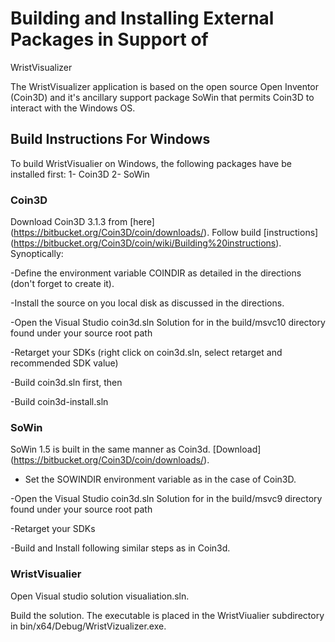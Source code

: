 # Building and Installing External Packages in Support of
WristVisualizer 

The WristVisualizer application is based on the open
source Open Inventor (Coin3D) and it's ancillary support package SoWin
that permits Coin3D to interact with the Windows OS.

## Build Instructions For Windows

To build WristVisualier on Windows, the following packages have be installed first:
1- Coin3D
2- SoWin

### Coin3D

Download Coin3D 3.1.3 from
[here] (https://bitbucket.org/Coin3D/coin/downloads/). Follow build
[instructions] (https://bitbucket.org/Coin3D/coin/wiki/Building%20instructions). Synoptically:

-Define the environment variable COINDIR as detailed in the directions (don't forget to create it).  

-Install the source on you local disk as discussed in the directions.

-Open the Visual Studio coin3d.sln Solution for in the build/msvc10 directory found under your source root path

-Retarget your SDKs (right click on coin3d.sln, select retarget and recommended SDK value) 

-Build coin3d.sln first, then 

-Build coin3d-install.sln

### SoWin

SoWin 1.5  is built in the same manner as Coin3d. [Download] (https://bitbucket.org/Coin3D/coin/downloads/).

- Set the SOWINDIR environment variable as in the case of Coin3D.

-Open the Visual Studio coin3d.sln Solution for in the build/msvc9 directory found under your source root path

-Retarget your SDKs

-Build and Install following similar steps as in Coin3d.


### WristVisualier

Open Visual studio solution visualiation.sln. 


Build the solution.  The executable is placed in the WristViualier subdirectory in bin/x64/Debug/WristVizualizer.exe.
